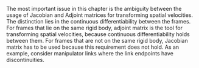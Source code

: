 The most important issue in this chapter is the ambiguity between the usage of Jacobian and Adjoint matrices for transforming spatial velocities. The distinction lies in the continuous differentiability between the frames. For frames that lie on the same rigid body, adjoint matrix is the tool for transforming spatial velocities, because continuous differentiability holds between them. For frames that are not on the same rigid body, Jacobian matrix has to be used because this requirement does not hold. As an example, consider manipulator links where the link endpoints have discontinuities. 